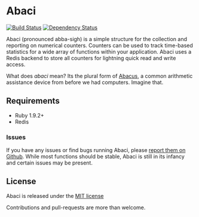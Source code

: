 # Abaci

[![Build Status](https://secure.travis-ci.org/jdtornow/abaci.png)](http://travis-ci.org/jdtornow/abaci) [![Dependency Status](https://gemnasium.com/jdtornow/abaci.png?travis)](https://gemnasium.com/jdtornow/abaci)

Abaci (pronounced abba-sigh) is a simple structure for the collection and reporting on numerical counters. Counters can be used to track time-based statistics for a wide array of functions within your application. Abaci uses a Redis backend to store all counters for lightning quick read and write access.

What does *abaci* mean? Its the plural form of [Abacus](http://en.wikipedia.org/wiki/Abacus), a common arithmetic assistance device from before we had computers. Imagine that.

## Requirements

* Ruby 1.9.2+
* Redis

### Issues

If you have any issues or find bugs running Abaci, please [report them on Github](https://github.com/jdtornow/abaci/issues). While most functions should be stable, Abaci is still in its infancy and certain issues may be present.

## License

Abaci is released under the [MIT license](http://www.opensource.org/licenses/MIT)

Contributions and pull-requests are more than welcome.
